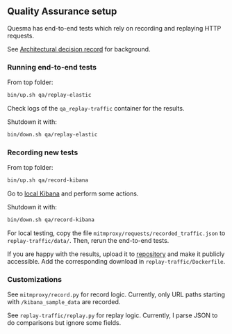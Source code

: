 ## Quality Assurance setup

Quesma has end-to-end tests which rely on recording and replaying HTTP requests.

See [Architectural decision record](../../quesma/adr/2_end_to_end_testing.md) for background.

### Running end-to-end tests
From top folder:
```bash
bin/up.sh qa/replay-elastic
```
Check logs of the `qa_replay-traffic` container for the results.

Shutdown it with:
```bash
bin/down.sh qa/replay-elastic
```

### Recording new tests
From top folder:
```bash
bin/up.sh qa/record-kibana
```

Go to [local Kibana](http://localhost:5601) and perform some actions.

Shutdown it with:
```bash
bin/down.sh qa/record-kibana
```

For local testing, copy the file `mitmproxy/requests/recorded_traffic.json` to `replay-traffic/data/`.
Then, rerun the end-to-end tests.

If you are happy with the results, upload it to [repository](https://console.cloud.google.com/storage/browser/elastic-sample-data/version-2024-04-22/traffic)
and make it publicly accessible. Add the corresponding download in `replay-traffic/Dockerfile`.

### Customizations
See `mitmproxy/record.py` for record logic. Currently, only URL paths starting with `/kibana_sample_data` are recorded.

See `replay-traffic/replay.py` for replay logic. Currently, I parse JSON to do comparisons but ignore some fields.


